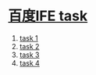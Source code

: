 # [百度IFE task](http://ife.baidu.com/task/all)
1. [task 1](https://vividmint.github.io/Task/01)
2. [task 2](https://vividmint.github.io/Task/02)
3. [task 3](https://vividmint.github.io/Task/03)
4. [task 4](https://vividmint.github.io/Task/04)
